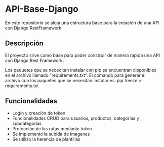 # API-Base-Django
En este repositorio se aloja una estructura base para la creación de una API con Django RestFramework 

## Descripción
El proyecto sirve como base para poder construir de manera rapida una API con Django Rest Framework.

Los paquetes que se nececitan instalar con pip se encuentran disponibles en el archivo llamado "requirements.txt". 
El comando para generar el archivo con los paquetes que se necesitan instalar es: pip freeze > requirements.txt


## Funcionalidades
- Login y creación de token
- Funcionalidades CRUD para usuarios, productos, categorías y subcategorías
- Protección de las rutas mediante token
- Se implemento la subida de imagenes
- Se utilizo la herencia de plantillas
